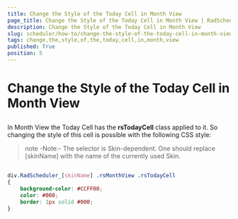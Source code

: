 ```yaml
---
title: Change the Style of the Today Cell in Month View
page_title: Change the Style of the Today Cell in Month View | RadScheduler for ASP.NET AJAX Documentation
description: Change the Style of the Today Cell in Month View
slug: scheduler/how-to/change-the-style-of-the-today-cell-in-month-view
tags: change,the,style,of,the,today,cell,in,month,view
published: True
position: 5
---
```


# Change the Style of the Today Cell in Month View



## 

In Month View the Today Cell has the **rsTodayCell** class applied to it. So changing the style of this cell is possible with the following CSS style:

>note  -Note:- The selector is Skin-dependent. One should replace [skinName] with the name of the currently used Skin.
>


````CSS
	    
div.RadScheduler_[skinName] .rsMonthView .rsTodayCell
{
	background-color: #CCFF00;
	color: #000;
	border: 1px solid #000;
}  
	
````


